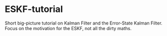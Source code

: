 # ESKF-tutorial
Short big-picture tutorial on Kalman Filter and the Error-State Kalman Filter. Focus on the motivation for the ESKF, not all the dirty maths.
